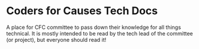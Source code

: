# Coders for Causes Tech Docs

A place for CFC committee to pass down their knowledge for all things technical. It is mostly intended to be read by the tech lead of the committee (or project), but everyone should read it!
